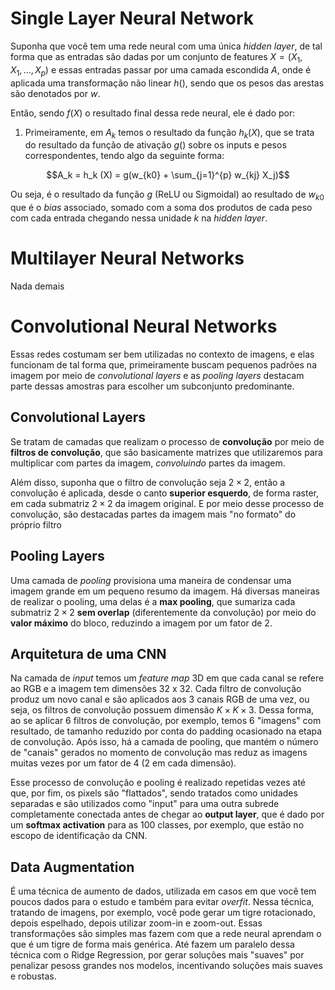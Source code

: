 # Single Layer Neural Network

Suponha que você tem uma rede neural com uma única *hidden layer*, de tal forma que as entradas são dadas por um conjunto de features $X = (X_1, X_1, \ldots, X_p)$ e essas entradas passar por uma camada escondida $A$, onde é aplicada uma transformação não linear $h()$, sendo que os pesos das arestas são denotados por $w$.

Então, sendo $f(X)$ o resultado final dessa rede neural, ele é dado por:

1. Primeiramente, em $A_k$ temos o resultado da função $h_k (X)$, que se trata do resultado da função de ativação $g()$ sobre os inputs e pesos correspondentes, tendo algo da seguinte forma:

$$A_k = h_k (X) = g(w_{k0} + \sum_{j=1}^{p} w_{kj} X_j)$$

Ou seja, é o resultado da função $g$ (ReLU ou Sigmoidal) ao resultado de $w_{k0}$ que é o $bias$ associado, somado com a soma dos produtos de cada peso com cada entrada chegando nessa unidade $k$ na *hidden layer*.


# Multilayer Neural Networks
Nada demais

# Convolutional Neural Networks
Essas redes costumam ser bem utilizadas no contexto de imagens, e elas funcionam de tal forma que, primeiramente buscam pequenos padrões na imagem por meio de *convolutional layers* e as *pooling layers* destacam parte dessas amostras para escolher um subconjunto predominante.

## Convolutional Layers
Se tratam de camadas que realizam o processo de **convolução** por meio de **filtros de convolução**, que são basicamente matrizes que utilizaremos para multiplicar com partes da imagem, *convoluindo* partes da imagem.

Além disso, suponha que o filtro de convolução seja $2 \times 2$, então a convolução é aplicada, desde o canto **superior esquerdo**, de forma raster, em cada submatriz $2 \times 2$ da imagem original.
E por meio desse processo de convolução, são destacadas partes da imagem mais "no formato" do próprio filtro

## Pooling Layers
Uma camada de *pooling* provisiona uma maneira de condensar uma imagem grande em um pequeno resumo da imagem. Há diversas maneiras de realizar o pooling, uma delas é a **max pooling**, que sumariza cada submatriz $2 \times 2$ **sem overlap** (diferentemente da convolução) por meio do **valor máximo** do bloco, reduzindo a imagem por um fator de 2.

## Arquitetura de uma CNN
Na camada de *input* temos um *feature map* 3D em que cada canal se refere ao RGB e a imagem tem dimensões 32 x 32.
Cada filtro de convolução produz um novo canal e são aplicados aos 3 canais RGB de uma vez, ou seja, os filtros de convolução
possuem dimensão $K \times K \times 3$. Dessa forma, ao se aplicar 6 filtros de convolução, por exemplo, temos 6 "imagens" com resultado,
de tamanho reduzido por conta do padding ocasionado na etapa de convolução. Após isso, há a camada de pooling, que mantém o número de "canais" gerados
no momento de convolução mas reduz as imagens muitas vezes por um fator de 4 (2 em cada dimensão).

Esse processo de convolução e pooling é realizado repetidas vezes até que, por fim, os pixels são "flattados", sendo tratados como unidades
separadas  e são utilizados como "input" para uma outra subrede completamente conectada  antes de chegar ao **output layer**, que é dado por um
**softmax activation** para as 100 classes, por exemplo, que estão no escopo de identificação da CNN.

## Data Augmentation
É uma técnica de aumento de dados, utilizada em casos em que você tem poucos dados para o estudo e também para evitar *overfit*. Nessa técnica, tratando de imagens,
por exemplo, você pode gerar um tigre rotacionado, depois espelhado, depois utilizar zoom-in e zoom-out. Essas transformações são simples mas fazem com que a rede neural
aprendam o que é um tigre de forma mais genérica. Até fazem um paralelo dessa técnica com o Ridge Regression, por gerar soluções mais "suaves" por penalizar pesoss grandes nos modelos, incentivando soluções mais suaves e robustas.

